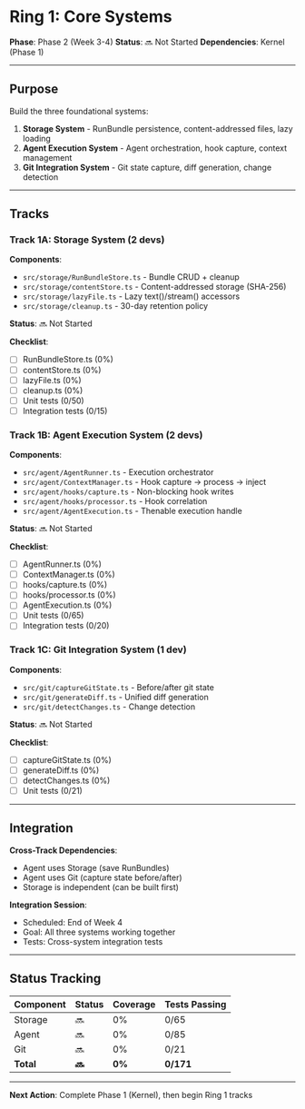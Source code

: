 # Ring 1: Core Systems

**Phase**: Phase 2 (Week 3-4)
**Status**: 🔜 Not Started
**Dependencies**: Kernel (Phase 1)

---

## Purpose

Build the three foundational systems:
1. **Storage System** - RunBundle persistence, content-addressed files, lazy loading
2. **Agent Execution System** - Agent orchestration, hook capture, context management
3. **Git Integration System** - Git state capture, diff generation, change detection

---

## Tracks

### Track 1A: Storage System (2 devs)

**Components**:
- `src/storage/RunBundleStore.ts` - Bundle CRUD + cleanup
- `src/storage/contentStore.ts` - Content-addressed storage (SHA-256)
- `src/storage/lazyFile.ts` - Lazy text()/stream() accessors
- `src/storage/cleanup.ts` - 30-day retention policy

**Status**: 🔜 Not Started

**Checklist**:
- [ ] RunBundleStore.ts (0%)
- [ ] contentStore.ts (0%)
- [ ] lazyFile.ts (0%)
- [ ] cleanup.ts (0%)
- [ ] Unit tests (0/50)
- [ ] Integration tests (0/15)

### Track 1B: Agent Execution System (2 devs)

**Components**:
- `src/agent/AgentRunner.ts` - Execution orchestrator
- `src/agent/ContextManager.ts` - Hook capture → process → inject
- `src/agent/hooks/capture.ts` - Non-blocking hook writes
- `src/agent/hooks/processor.ts` - Hook correlation
- `src/agent/AgentExecution.ts` - Thenable execution handle

**Status**: 🔜 Not Started

**Checklist**:
- [ ] AgentRunner.ts (0%)
- [ ] ContextManager.ts (0%)
- [ ] hooks/capture.ts (0%)
- [ ] hooks/processor.ts (0%)
- [ ] AgentExecution.ts (0%)
- [ ] Unit tests (0/65)
- [ ] Integration tests (0/20)

### Track 1C: Git Integration System (1 dev)

**Components**:
- `src/git/captureGitState.ts` - Before/after git state
- `src/git/generateDiff.ts` - Unified diff generation
- `src/git/detectChanges.ts` - Change detection

**Status**: 🔜 Not Started

**Checklist**:
- [ ] captureGitState.ts (0%)
- [ ] generateDiff.ts (0%)
- [ ] detectChanges.ts (0%)
- [ ] Unit tests (0/21)

---

## Integration

**Cross-Track Dependencies**:
- Agent uses Storage (save RunBundles)
- Agent uses Git (capture state before/after)
- Storage is independent (can be built first)

**Integration Session**:
- Scheduled: End of Week 4
- Goal: All three systems working together
- Tests: Cross-system integration tests

---

## Status Tracking

| Component | Status | Coverage | Tests Passing |
|-----------|--------|----------|---------------|
| Storage | 🔜 | 0% | 0/65 |
| Agent | 🔜 | 0% | 0/85 |
| Git | 🔜 | 0% | 0/21 |
| **Total** | **🔜** | **0%** | **0/171** |

---

**Next Action**: Complete Phase 1 (Kernel), then begin Ring 1 tracks
